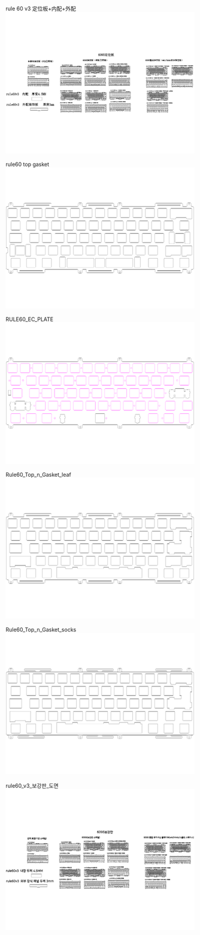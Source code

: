 <br/>rule 60 v3 定位板+内配+外配<br/>![image](./rule%2060%20v3%20定位板+内配+外配.png)<br/>
<br/>rule60 top gasket<br/>![image](./rule60%20top%20gasket.png)<br/>
<br/>RULE60_EC_PLATE<br/>![image](./RULE60_EC_PLATE.png)<br/>
<br/>Rule60_Top_n_Gasket_leaf<br/>![image](./Rule60_Top_n_Gasket_leaf.png)<br/>
<br/>Rule60_Top_n_Gasket_socks<br/>![image](./Rule60_Top_n_Gasket_socks.png)<br/>
<br/>rule60_v3_보강판_도면<br/>![image](./rule60_v3_보강판_도면.png)<br/>
